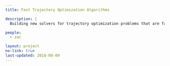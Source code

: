 ```yaml
---
title: Fast Trajectory Optimization Algorithms

description: |
  Building new solvers for trajectory optimization problems that are fast, accurate, and numerically robust

people:
  - zac

layout: project
no-link: true
last-updated: 2018-08-09
---
```

